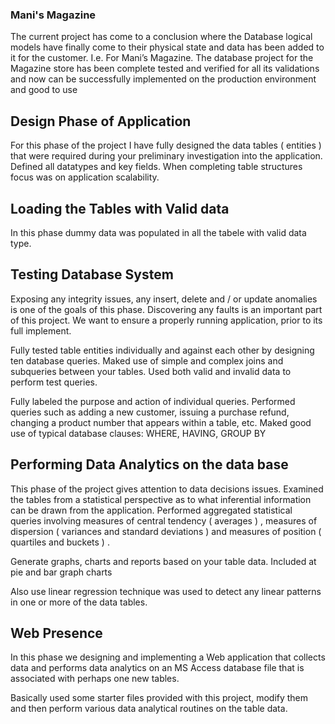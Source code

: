 ### Mani's Magazine
The current project has come to a conclusion where the Database logical models have finally come to their physical state and data has been added to it for the customer. I.e. For Mani’s Magazine. The database project for the Magazine store has been complete tested and verified for all its validations and now can be successfully implemented on the production environment and good to use

## Design Phase of Application
For this phase of the project I have fully designed the data tables ( entities ) that were required during your preliminary investigation into the application. Defined all datatypes and key fields. When completing table structures focus was on application scalability.

## Loading the Tables with Valid data
In this phase dummy data was populated in all the tabele with valid data type.

## Testing Database System
Exposing any integrity issues, any insert, delete and / or update anomalies is one of the goals of this phase. Discovering any faults is an important part of this project. We want to ensure a properly running application, prior to its full implement.

Fully tested table entities individually and against each other by designing ten database queries. Maked use of simple and complex joins and subqueries between your tables. Used both valid and invalid data to perform test queries.

Fully labeled the purpose and action of individual queries. Performed queries such as adding a new customer, issuing a purchase refund, changing a product number that appears within a table, etc. Maked good use of typical database clauses: WHERE, HAVING, GROUP BY

## Performing Data Analytics on the data base
This phase of the project gives attention to data decisions issues. Examined the tables from a statistical perspective as to what inferential information can be drawn from the application. Performed aggregated statistical queries involving measures of central tendency ( averages ) , measures of dispersion ( variances and standard deviations ) and measures of position ( quartiles and buckets ) .

Generate graphs, charts and reports based on your table data. Included at pie and bar graph charts

Also use linear regression technique was used to detect any linear patterns in one or more of the data tables.

## Web Presence
In this phase we designing and implementing a Web application that collects data and performs data analytics on an MS Access database file that is associated with perhaps one new tables.

Basically used some starter files provided with this project, modify them and then perform various data analytical routines on the table data.
